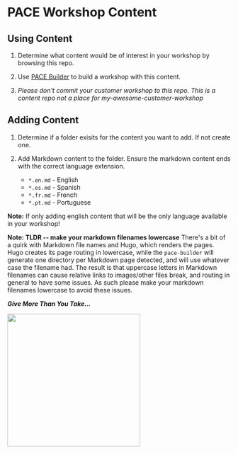 # PACE Workshop Content

## Using Content

1. Determine what content would be of interest in your workshop by browsing this repo.

1. Use [PACE Builder](https://github.com/Pivotal-Field-Engineering/pace-builder) to build a workshop with this content.

1. *Please don't commit your customer workshop to this repo. This is a content repo not a place for my-awesome-customer-workshop*

## Adding Content

1. Determine if a folder exisits for the content you want to add. If not create one.

1. Add Markdown content to the folder. Ensure the markdown content ends with the correct language extension.
    - `*.en.md` - English
    - `*.es.md` - Spanish
    - `*.fr.md` - French
    - `*.pt.md` - Portuguese

**Note:** If only adding english content that will be the only language available in your workshop!

**Note: TLDR -- make your markdown filenames lowercase** There's a bit of a quirk with Markdown file names and Hugo, which renders the pages. Hugo creates its page routing in lowercase, while the `pace-builder` will generate one directory per Markdown page detected, and will use whatever case the filename had. The result is that uppercase letters in Markdown filenames can cause relative links to images/other files break, and routing in general to have some issues. As such please make your markdown filenames lowercase to avoid these issues.

***Give More Than You Take...***

<img src="https://amp.businessinsider.com/images/51c4bb22eab8ea4f5d000021-960-720.jpg" width="300">

